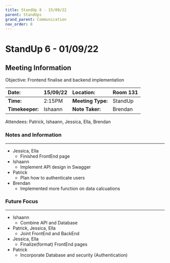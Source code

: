 ```yaml
---
title: StandUp 8 - 15/09/22
parent: StandUps
grand_parent: Communication
nav_order: 8
---
```

# StandUp 6 - 01/09/22
## Meeting Information

 Objective:	Frontend finalise and backend implementation


| __Date:__         | 15/09/22      | __Location:__     | Room 131      |
|:------------------|:--------------|:------------------|:--------------|
| __Time:__         | 2:15PM        | __Meeting Type:__ | StandUp       |
| __Timekeeper:__   | Ishaann       | __Note Taker:__   | Brendan       |


Attendees:	Patrick, Ishaann, Jessica, Ella, Brendan


### __Notes and Information__
--------------------------------------------------------------------------------
- Jessica, Ella
    - Finished FrontEnd page 
- Ishaann
    - Implement API design in Swagger 
- Patrick 
    - Plan how to authenticate users
- Brendan
    - Implemented more function on data calcuations

### __Future Focus__
--------------------------------------------------------------------------------
- Ishaann
    - Combine API and Database 
- Patrick, Jessica, Ella
    - Joint FrontEnd and BackEnd 
- Jessica, Ella
    - Finalize(format) FrontEnd pages
- Patrick 
    - Incorporate Database and security (Authentication) 


&nbsp;
